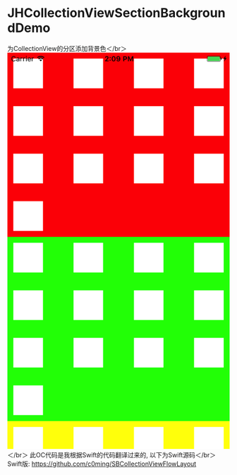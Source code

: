 # JHCollectionViewSectionBackgroundDemo
为CollectionView的分区添加背景色＜/br＞
![image](https://github.com/704433701/JHCollectionViewSectionBackgroundDemo/blob/master/demo.png)
＜/br＞
此OC代码是我根据Swift的代码翻译过来的, 以下为Swift源码＜/br＞
Swift版: https://github.com/c0ming/SBCollectionViewFlowLayout
